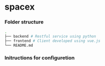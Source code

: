 # spacex

### Folder structure
```bash
.
├── backend # Restful service using python
├── frontend # Client developed using vue.js
└── README.md
```

### Initructions for configuretion
